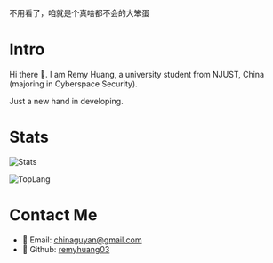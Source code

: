 不用看了，咱就是个真啥都不会的大笨蛋

# Intro 

Hi there 👋. I am Remy Huang, a university student from NJUST, China (majoring in Cyberspace Security).

Just a new hand in developing.

# Stats
![Stats](https://github-readme-stats.vercel.app/api?username=remyhuang03&show_icons=true&count_private=true)

![TopLang](https://github-readme-stats.vercel.app/api/top-langs?username=remyhuang03&show_icons=true&layout=compact)


# Contact Me
- 📧 Email: [chinaguyan@gmail.com](mailto:chinaguyan@gmail.com)
- 🐙 Github: [remyhuang03](https://github.com/remyhuang03)
